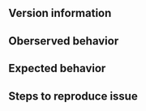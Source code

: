 ## Version information



## Oberserved behavior



## Expected behavior



## Steps to reproduce issue


